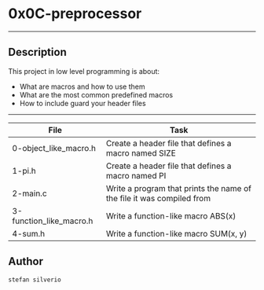 # 0x0C-preprocessor
---
## Description

This project in low level programming is about:
* What are macros and how to use them
* What are the most common predefined macros
* How to include guard your header files

---
File|Task
---|---
0-object_like_macro.h | Create a header file that defines a macro named SIZE
1-pi.h | Create a header file that defines a macro named PI
2-main.c | Write a program that prints the name of the file it was compiled from
3-function_like_macro.h | Write a function-like macro ABS(x)
4-sum.h | Write a function-like macro SUM(x, y)

## Author
`stefan silverio`